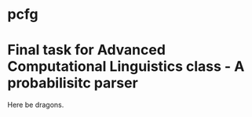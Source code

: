# pcfg
Final task for Advanced Computational Linguistics class - A probabilisitc parser
================================================================================

Here be dragons.
